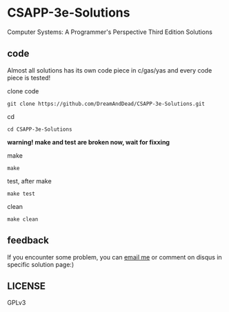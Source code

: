 # CSAPP-3e-Solutions

Computer Systems: A Programmer's Perspective Third Edition Solutions

## code

Almost all solutions has its own code piece in c/gas/yas and every code piece
is tested!

clone code

    git clone https://github.com/DreamAndDead/CSAPP-3e-Solutions.git

cd

    cd CSAPP-3e-Solutions

**warning! make and test are broken now, wait for fixxing**

make

    make

test, after make

    make test

clean

    make clean


## feedback

If you encounter some problem, you can [email me][gmail] or comment on disqus
in specific solution page:)

[gmail]: mailto:aquairain@gmail.com

## LICENSE

GPLv3
